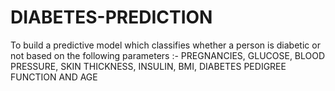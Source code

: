 # DIABETES-PREDICTION
To build a predictive model which classifies whether a person is diabetic or not based on the following parameters :-
PREGNANCIES, GLUCOSE, BLOOD PRESSURE, SKIN THICKNESS, INSULIN, BMI, DIABETES PEDIGREE FUNCTION AND AGE
